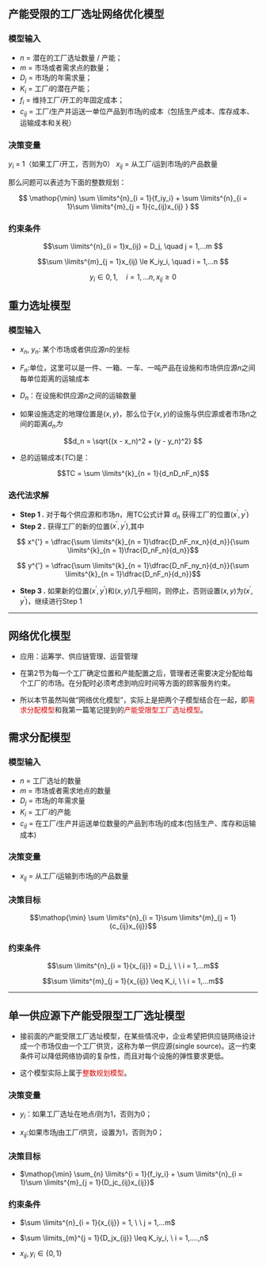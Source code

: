 ## 产能受限的工厂选址网络优化模型

### 模型输入
- $n$     = 潜在的工厂选址数量 / 产能；
- $m$     = 市场或者需求点的数量；
- $D_j$   = 市场$j$的年需求量；
- $K_i$   = 工厂$i$的潜在产能；
- $f_i$   = 维持工厂$i$开工的年固定成本；
- $c_{ij}$ = 工厂$i$生产并运送一单位产品到市场$j$的成本（包括生产成本、库存成本、运输成本和关税）

### 决策变量

$y_i$ = 1（如果工厂$i$开工，否则为0）
$x_{ij}$ = 从工厂$i$运到市场$j$的产品数量

那么问题可以表述为下面的整数规划：

$$ \mathop{\min} \sum \limits^{n}_{i = 1}{f_iy_i} + \sum \limits^{n}_{i = 1}\sum \limits^{m}_{j = 1}{c_{ij}x_{ij} } $$

### 约束条件

$$\sum \limits^{n}_{i = 1}x_{ij} = D_j, \quad j = 1,...m $$

$$\sum \limits^{m}_{j = 1}x_{ij} \le K_iy_i, \quad i = 1,...n $$

$$y_i \in { 0, 1}, \quad i = 1,...n, x_{ij} \ge 0$$





## 重力选址模型

### 模型输入
- $x_n, \ y_n$: 某个市场或者供应源$n$的坐标

- $F_n$:单位，这里可以是一件、一箱、一车、一吨产品在设施和市场供应源$n$之间每单位距离的运输成本

- $D_n$：在设施和供应源$n$之间的运输数量

- 如果设施选定的地理位置是$(x,y)$，那么位于$(x,y)$的设施与供应源或者市场$n$之间的距离$d_n为$

$$d_n = \sqrt{(x - x_n)^2 + (y - y_n)^2} $$

- 总的运输成本$(TC)$是：

$$TC = \sum \limits^{k}_{n = 1}{d_nD_nF_n}$$


### 迭代法求解

  - **Step 1 .** 对于每个供应源和市场$n$，用TC公式计算 $d_n$ 获得工厂的位置$(x^{'},y^{'})$
  - **Step 2 .** 获得工厂的新的位置$(x^{'}, y^{'})$,其中


$$ x^{'} = \dfrac{\sum \limits^{k}_{n = 1}\dfrac{D_nF_nx_n}{d_n}}{\sum \limits^{k}_{n = 1}\frac{D_nF_n}{d_n}}$$ 

$$ y^{'} = \dfrac{\sum \limits^{k}_{n = 1}\dfrac{D_nF_ny_n}{d_n}}{\sum \limits^{k}_{n = 1}\dfrac{D_nF_n}{d_n}}$$ 

  - **Step 3 .** 如果新的位置$(x^{'},y^{'})$和$(x,y)$几乎相同，则停止，否则设置$(x,y)$为$(x^{'},y^{'})$，继续进行Step 1

--------------

## 网络优化模型

- 应用：运筹学、供应链管理、运营管理

- 在第2节为每一个工厂确定位置和产能配置之后，管理者还需要决定分配给每个工厂的市场。在分配时必须考虑到响应时间等方面的顾客服务约束。

- 所以本节虽然叫做“网络优化模型”，实际上是把两个子模型结合在一起，即<font color = "darkpink">需求分配模型</font>和我第一篇笔记提到的<font color = "darkpink">产能受限型工厂选址模型</font>。

## 需求分配模型

### 模型输入

- $n$ = 工厂选址的数量
- $m$ = 市场或者需求地点的数量
- $D_j$ = 市场$j$的年需求量
- $K_i$ = 工厂$i$的产能
- $c_{ij}$ = 在工厂$i$生产并运送单位数量的产品到市场$j$的成本(包括生产、库存和运输成本)

### 决策变量

- $x_{ij}$ = 从工厂$i$运输到市场$j$的产品数量

### 决策目标

$$\mathop{\min} \sum \limits^{n}_{i = 1}\sum \limits^{m}_{j = 1}{c_{ij}x_{ij}}$$

### 约束条件

$$\sum \limits^{n}_{i = 1}{x_{ij}} = D_j, \ \ i = 1,...m$$

$$\sum \limits^{m}_{j = 1}{x_{ij}} \leq K_i, \ \ i = 1,...m$$

--------------

## 单一供应源下产能受限型工厂选址模型

- 接前面的产能受限工厂选址模型，在某些情况中，企业希望把供应链网络设计成一个市场仅由一个工厂供货，这称为单一供应源(single source)。这一约束条件可以降低网络协调的复杂性，而且对每个设施的弹性要求更低。

- 这个模型实际上属于<font color = "darkpink">整数规划模型</font>。

### 决策变量

  - $y_i$：如果工厂选址在地点$i$则为1，否则为0；

  - $x_{ij}$:如果市场$j$由工厂$i$供货，设置为1，否则为0；

### 决策目标

- $\mathop{\min} \sum_{n} \limits^{i = 1}{f_iy_i} + \sum \limits^{n}_{i = 1}\sum \limits^{m}_{j = 1}{D_jc_{ij}x_{ij}}$

### 约束条件

- $\sum \limits^{n}_{i = 1}{x_{ij}} = 1, \ \ j = 1,...m$

- $\sum \limits_{m}^{j = 1}{D_jx_{ij}} \leq K_iy_i, \ i = 1,....,n$

- $x_{ij},y_i \in \{0, 1\}$
